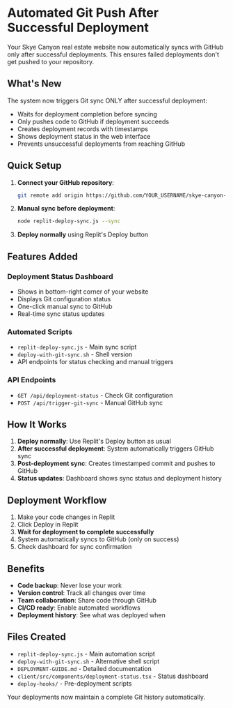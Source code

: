 # Automated Git Push After Successful Deployment

Your Skye Canyon real estate website now automatically syncs with GitHub only after successful deployments. This ensures failed deployments don't get pushed to your repository.

## What's New

The system now triggers Git sync ONLY after successful deployment:
- Waits for deployment completion before syncing
- Only pushes code to GitHub if deployment succeeds
- Creates deployment records with timestamps
- Shows deployment status in the web interface
- Prevents unsuccessful deployments from reaching GitHub

## Quick Setup

1. **Connect your GitHub repository**:
   ```bash
   git remote add origin https://github.com/YOUR_USERNAME/skye-canyon-realestate.git
   ```

2. **Manual sync before deployment**:
   ```bash
   node replit-deploy-sync.js --sync
   ```

3. **Deploy normally** using Replit's Deploy button

## Features Added

### Deployment Status Dashboard
- Shows in bottom-right corner of your website
- Displays Git configuration status
- One-click manual sync to GitHub
- Real-time sync status updates

### Automated Scripts
- `replit-deploy-sync.js` - Main sync script
- `deploy-with-git-sync.sh` - Shell version
- API endpoints for status checking and manual triggers

### API Endpoints
- `GET /api/deployment-status` - Check Git configuration
- `POST /api/trigger-git-sync` - Manual GitHub sync

## How It Works

1. **Deploy normally**: Use Replit's Deploy button as usual
2. **After successful deployment**: System automatically triggers GitHub sync
3. **Post-deployment sync**: Creates timestamped commit and pushes to GitHub
4. **Status updates**: Dashboard shows sync status and deployment history

## Deployment Workflow

1. Make your code changes in Replit
2. Click Deploy in Replit
3. **Wait for deployment to complete successfully**
4. System automatically syncs to GitHub (only on success)
5. Check dashboard for sync confirmation

## Benefits

- **Code backup**: Never lose your work
- **Version control**: Track all changes over time
- **Team collaboration**: Share code through GitHub
- **CI/CD ready**: Enable automated workflows
- **Deployment history**: See what was deployed when

## Files Created

- `replit-deploy-sync.js` - Main automation script
- `deploy-with-git-sync.sh` - Alternative shell script  
- `DEPLOYMENT-GUIDE.md` - Detailed documentation
- `client/src/components/deployment-status.tsx` - Status dashboard
- `deploy-hooks/` - Pre-deployment scripts

Your deployments now maintain a complete Git history automatically.